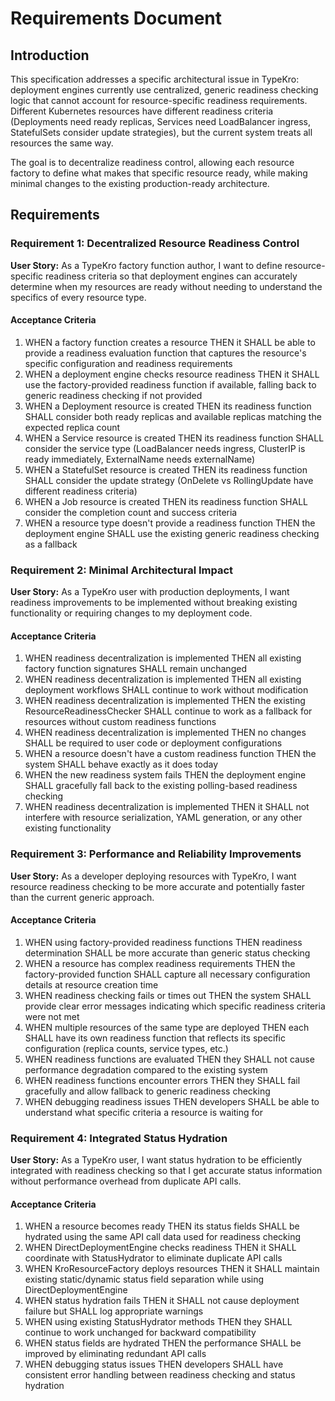 # Requirements Document

## Introduction

This specification addresses a specific architectural issue in TypeKro: deployment engines currently use centralized, generic readiness checking logic that cannot account for resource-specific readiness requirements. Different Kubernetes resources have different readiness criteria (Deployments need ready replicas, Services need LoadBalancer ingress, StatefulSets consider update strategies), but the current system treats all resources the same way.

The goal is to decentralize readiness control, allowing each resource factory to define what makes that specific resource ready, while making minimal changes to the existing production-ready architecture.

## Requirements

### Requirement 1: Decentralized Resource Readiness Control

**User Story:** As a TypeKro factory function author, I want to define resource-specific readiness criteria so that deployment engines can accurately determine when my resources are ready without needing to understand the specifics of every resource type.

#### Acceptance Criteria

1. WHEN a factory function creates a resource THEN it SHALL be able to provide a readiness evaluation function that captures the resource's specific configuration and readiness requirements
2. WHEN a deployment engine checks resource readiness THEN it SHALL use the factory-provided readiness function if available, falling back to generic readiness checking if not provided
3. WHEN a Deployment resource is created THEN its readiness function SHALL consider both ready replicas and available replicas matching the expected replica count
4. WHEN a Service resource is created THEN its readiness function SHALL consider the service type (LoadBalancer needs ingress, ClusterIP is ready immediately, ExternalName needs externalName)
5. WHEN a StatefulSet resource is created THEN its readiness function SHALL consider the update strategy (OnDelete vs RollingUpdate have different readiness criteria)
6. WHEN a Job resource is created THEN its readiness function SHALL consider the completion count and success criteria
7. WHEN a resource type doesn't provide a readiness function THEN the deployment engine SHALL use the existing generic readiness checking as a fallback

### Requirement 2: Minimal Architectural Impact

**User Story:** As a TypeKro user with production deployments, I want readiness improvements to be implemented without breaking existing functionality or requiring changes to my deployment code.

#### Acceptance Criteria

1. WHEN readiness decentralization is implemented THEN all existing factory function signatures SHALL remain unchanged
2. WHEN readiness decentralization is implemented THEN all existing deployment workflows SHALL continue to work without modification
3. WHEN readiness decentralization is implemented THEN the existing ResourceReadinessChecker SHALL continue to work as a fallback for resources without custom readiness functions
4. WHEN readiness decentralization is implemented THEN no changes SHALL be required to user code or deployment configurations
5. WHEN a resource doesn't have a custom readiness function THEN the system SHALL behave exactly as it does today
6. WHEN the new readiness system fails THEN the deployment engine SHALL gracefully fall back to the existing polling-based readiness checking
7. WHEN readiness decentralization is implemented THEN it SHALL not interfere with resource serialization, YAML generation, or any other existing functionality

### Requirement 3: Performance and Reliability Improvements

**User Story:** As a developer deploying resources with TypeKro, I want resource readiness checking to be more accurate and potentially faster than the current generic approach.

#### Acceptance Criteria

1. WHEN using factory-provided readiness functions THEN readiness determination SHALL be more accurate than generic status checking
2. WHEN a resource has complex readiness requirements THEN the factory-provided function SHALL capture all necessary configuration details at resource creation time
3. WHEN readiness checking fails or times out THEN the system SHALL provide clear error messages indicating which specific readiness criteria were not met
4. WHEN multiple resources of the same type are deployed THEN each SHALL have its own readiness function that reflects its specific configuration (replica counts, service types, etc.)
5. WHEN readiness functions are evaluated THEN they SHALL not cause performance degradation compared to the existing system
6. WHEN readiness functions encounter errors THEN they SHALL fail gracefully and allow fallback to generic readiness checking
7. WHEN debugging readiness issues THEN developers SHALL be able to understand what specific criteria a resource is waiting for

### Requirement 4: Integrated Status Hydration

**User Story:** As a TypeKro user, I want status hydration to be efficiently integrated with readiness checking so that I get accurate status information without performance overhead from duplicate API calls.

#### Acceptance Criteria

1. WHEN a resource becomes ready THEN its status fields SHALL be hydrated using the same API call data used for readiness checking
2. WHEN DirectDeploymentEngine checks readiness THEN it SHALL coordinate with StatusHydrator to eliminate duplicate API calls
3. WHEN KroResourceFactory deploys resources THEN it SHALL maintain existing static/dynamic status field separation while using DirectDeploymentEngine
4. WHEN status hydration fails THEN it SHALL not cause deployment failure but SHALL log appropriate warnings
5. WHEN using existing StatusHydrator methods THEN they SHALL continue to work unchanged for backward compatibility
6. WHEN status fields are hydrated THEN the performance SHALL be improved by eliminating redundant API calls
7. WHEN debugging status issues THEN developers SHALL have consistent error handling between readiness checking and status hydration